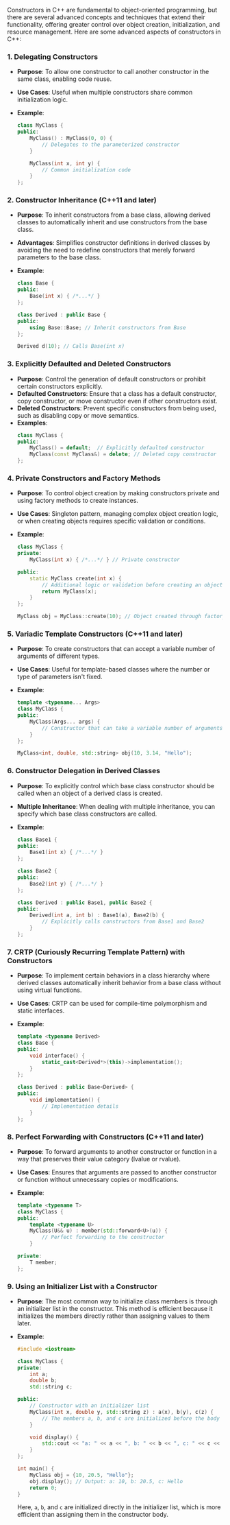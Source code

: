 Constructors in C++ are fundamental to object-oriented programming, but there are several advanced concepts and techniques that extend their functionality, offering greater control over object creation, initialization, and resource management. Here are some advanced aspects of constructors in C++:

### 1. **Delegating Constructors**

- **Purpose**: To allow one constructor to call another constructor in the same class, enabling code reuse.
- **Use Cases**: Useful when multiple constructors share common initialization logic.
- **Example**:

  ```cpp
  class MyClass {
  public:
      MyClass() : MyClass(0, 0) {
          // Delegates to the parameterized constructor
      }

      MyClass(int x, int y) {
          // Common initialization code
      }
  };
  ```

### 2. **Constructor Inheritance (C++11 and later)**

- **Purpose**: To inherit constructors from a base class, allowing derived classes to automatically inherit and use constructors from the base class.
- **Advantages**: Simplifies constructor definitions in derived classes by avoiding the need to redefine constructors that merely forward parameters to the base class.
- **Example**:

  ```cpp
  class Base {
  public:
      Base(int x) { /*...*/ }
  };

  class Derived : public Base {
  public:
      using Base::Base; // Inherit constructors from Base
  };

  Derived d(10); // Calls Base(int x)
  ```

### 3. **Explicitly Defaulted and Deleted Constructors**

- **Purpose**: Control the generation of default constructors or prohibit certain constructors explicitly.
- **Defaulted Constructors**: Ensure that a class has a default constructor, copy constructor, or move constructor even if other constructors exist.
- **Deleted Constructors**: Prevent specific constructors from being used, such as disabling copy or move semantics.
- **Examples**:
  ```cpp
  class MyClass {
  public:
      MyClass() = default;  // Explicitly defaulted constructor
      MyClass(const MyClass&) = delete; // Deleted copy constructor
  };
  ```

### 4. **Private Constructors and Factory Methods**

- **Purpose**: To control object creation by making constructors private and using factory methods to create instances.
- **Use Cases**: Singleton pattern, managing complex object creation logic, or when creating objects requires specific validation or conditions.
- **Example**:

  ```cpp
  class MyClass {
  private:
      MyClass(int x) { /*...*/ } // Private constructor

  public:
      static MyClass create(int x) {
          // Additional logic or validation before creating an object
          return MyClass(x);
      }
  };

  MyClass obj = MyClass::create(10); // Object created through factory method
  ```

### 5. **Variadic Template Constructors (C++11 and later)**

- **Purpose**: To create constructors that can accept a variable number of arguments of different types.
- **Use Cases**: Useful for template-based classes where the number or type of parameters isn't fixed.
- **Example**:

  ```cpp
  template <typename... Args>
  class MyClass {
  public:
      MyClass(Args... args) {
          // Constructor that can take a variable number of arguments
      }
  };

  MyClass<int, double, std::string> obj(10, 3.14, "Hello");
  ```

### 6. **Constructor Delegation in Derived Classes**

- **Purpose**: To explicitly control which base class constructor should be called when an object of a derived class is created.
- **Multiple Inheritance**: When dealing with multiple inheritance, you can specify which base class constructors are called.
- **Example**:

  ```cpp
  class Base1 {
  public:
      Base1(int x) { /*...*/ }
  };

  class Base2 {
  public:
      Base2(int y) { /*...*/ }
  };

  class Derived : public Base1, public Base2 {
  public:
      Derived(int a, int b) : Base1(a), Base2(b) {
          // Explicitly calls constructors from Base1 and Base2
      }
  };
  ```

### 7. **CRTP (Curiously Recurring Template Pattern) with Constructors**

- **Purpose**: To implement certain behaviors in a class hierarchy where derived classes automatically inherit behavior from a base class without using virtual functions.
- **Use Cases**: CRTP can be used for compile-time polymorphism and static interfaces.
- **Example**:

  ```cpp
  template <typename Derived>
  class Base {
  public:
      void interface() {
          static_cast<Derived*>(this)->implementation();
      }
  };

  class Derived : public Base<Derived> {
  public:
      void implementation() {
          // Implementation details
      }
  };
  ```

### 8. **Perfect Forwarding with Constructors (C++11 and later)**

- **Purpose**: To forward arguments to another constructor or function in a way that preserves their value category (lvalue or rvalue).
- **Use Cases**: Ensures that arguments are passed to another constructor or function without unnecessary copies or modifications.
- **Example**:

  ```cpp
  template <typename T>
  class MyClass {
  public:
      template <typename U>
      MyClass(U&& u) : member(std::forward<U>(u)) {
          // Perfect forwarding to the constructor
      }

  private:
      T member;
  };
  ```

### 9. **Using an Initializer List with a Constructor**

- **Purpose**: The most common way to initialize class members is through an initializer list in the constructor. This method is efficient because it initializes the members directly rather than assigning values to them later.

- **Example**:

  ```cpp
  #include <iostream>

  class MyClass {
  private:
      int a;
      double b;
      std::string c;

  public:
      // Constructor with an initializer list
      MyClass(int x, double y, std::string z) : a(x), b(y), c(z) {
          // The members a, b, and c are initialized before the body of the constructor
      }

      void display() {
          std::cout << "a: " << a << ", b: " << b << ", c: " << c << std::endl;
      }
  };

  int main() {
      MyClass obj = {10, 20.5, "Hello"};
      obj.display(); // Output: a: 10, b: 20.5, c: Hello
      return 0;
  }
  ```

  Here, `a`, `b`, and `c` are initialized directly in the initializer list, which is more efficient than assigning them in the constructor body.
